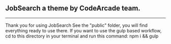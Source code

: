 ## JobSearch a theme by CodeArcade team.
---
Thank you for using JobSearch See the "public" folder, you will find everything ready to use there. If you want to use the gulp based workflow, cd to this directory in your terminal and run this command: npm i && gulp
